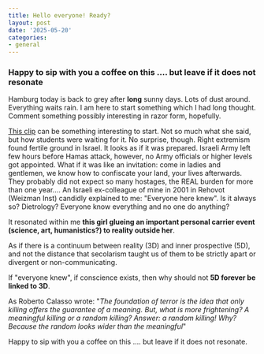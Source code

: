 ```yaml
---
title: Hello everyone! Ready?
layout: post
date: '2025-05-20'
categories:
- general
---
```


### Happy to sip with you a coffee on this .... but leave if it does not resonate 

Hamburg today is back to grey after **long** sunny days. Lots of dust around. Everything waits rain.
I am here to start something which I had long thought. Comment something possibly interesting in razor form, hopefully.

[This clip](https://x.com/i/status/1924148890808308025) can be something interesting to start. Not so much what she said, but how students were waiting for it. No surprise, though. Right extremism found fertile ground in Israel. It looks as if it was prepared. Israeli Army left few hours before Hamas attack, however, no Army officials or higher levels got appointed. What if it was like an invitation: come in ladies and gentlemen, we know how to confiscate your land, your lives afterwards. They probably did not expect so many hostages, the REAL burden for more than one year.... 
An Israeli ex-colleague of mine in 2001 in Rehovot (Weizman Inst) candidly explained to me: "Everyone here knew".
Is it always so? Dietrology? Everyone know everything and no one do anything?

It resonated within me **this girl glueing an important personal carrier event (science, art, humanistics?) to reality outside her**.

As if there is a continuum between reality (3D) and inner prospective (5D), and not the distance that secolarism taught us of them to be strictly apart or divergent or non-communicating. 

If "everyone knew", if conscience exists, then why should not **5D forever be linked to 3D**. 

As Roberto Calasso wrote:
"*The foundation of terror is the idea that only killing offers the guarantee of a meaning.
But, what is more frightening? A meaningful killing or a random killing? Answer: a random killing! 
Why? Because the random looks wider than the meaningful*"

Happy to sip with you a coffee on this .... but leave if it does not resonate.
